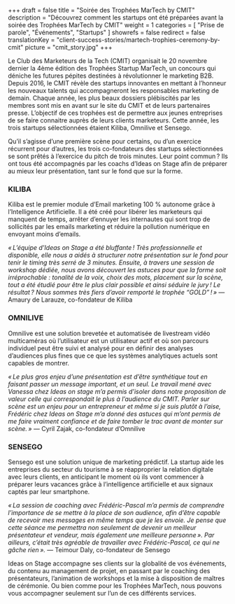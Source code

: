 +++
draft			= false
title			= "Soirée des Trophées MarTech by CMIT"
description		= "Découvrez comment les startups ont été préparées avant la soirée des Trophées MarTech by CMIT"
weight			= 1
categories		= [ "Prise de parole", "Événements", "Startups" ]
showrefs		= false
redirect		= false
translationKey	= "client-success-stories/martech-trophies-ceremony-by-cmit"
picture			= "cmit_story.jpg"
+++

Le Club des Marketeurs de la Tech (CMIT) organisait le 20 novembre dernier la 4ème édition des Trophées Startup MarTech, un concours qui déniche les futures pépites destinées à révolutionner le marketing B2B. Depuis 2016, le CMIT révèle des startups innovantes en mettant à l’honneur les nouveaux talents qui accompagneront les responsables marketing de demain. Chaque année, les plus beaux dossiers plébiscités par les membres sont mis en avant sur le site du CMIT et de leurs partenaires presse. L’objectif de ces trophées est de permettre aux jeunes entreprises de se faire connaitre auprès de leurs clients marketeurs. Cette année, les trois startups sélectionnées étaient Kiliba, Omnilive et Sensego. 

Qu’il s’agisse d’une première scène pour certains, ou d’un exercice récurrent pour d’autres, les trois co-fondateurs des startups sélectionnées se sont prêtés à l’exercice du pitch de trois minutes. Leur point commun ? Ils ont tous été accompagnés par les coachs d’Ideas on Stage afin de préparer au mieux leur présentation, tant sur le fond que sur la forme. 

### KILIBA
Kiliba est le premier module d’Email marketing 100 % autonome grâce à l’Intelligence Artificielle. Il a été créé pour libérer les marketeurs qui manquent de temps, arrêter d’ennuyer les internautes qui sont trop de sollicités par les emails marketing et réduire la pollution numérique en envoyant moins d’emails. 

*« L’équipe d’Ideas on Stage a été bluffante ! Très professionnelle et disponible, elle nous a aidés à structurer notre présentation sur le fond pour tenir le timing très serré de 3 minutes. Ensuite, à travers une session de workshop dédiée, nous avons découvert les astuces pour que la forme soit irréprochable : tonalité de la voix, choix des mots, placement sur la scène, tout a été étudié pour être le plus clair possible et ainsi séduire le jury ! Le résultat ? Nous sommes très fiers d’avoir remporté le trophée “GOLD” ! »* — Amaury de Larauze, co-fondateur de Kiliba

### OMNILIVE
Omnilive est une solution brevetée et automatisée de livestream vidéo multicaméras où l’utilisateur est un utilisateur actif et où son parcours individuel peut être suivi et analysé pour en définir des analyses d’audiences plus fines que ce que les systèmes analytiques actuels sont capables de montrer. 

*« Le plus gros enjeu d’une présentation est d’être synthétique tout en faisant passer un message important, et un seul. Le travail mené avec Vanessa chez Ideas on stage m’a permis d’isoler dans notre proposition de valeur celle qui correspondait le plus à l’audience du CMIT. Parler sur scène est un enjeu pour un entrepreneur et même si je suis plutôt à l’aise, Frédéric chez Ideas on Stage m’a donné des astuces qui m’ont permis de me faire vraiment confiance et de faire tomber le trac avant de monter sur scène. »* — Cyril Zajak, co-fondateur d’Omnilive

### SENSEGO
Sensego est une solution unique de marketing prédictif. La startup aide les entreprises du secteur du tourisme à se réapproprier la relation digitale avec leurs clients, en anticipant le moment où ils vont commencer à préparer leurs vacances grâce à l’intelligence artificielle et aux signaux captés par leur smartphone.

*« La session de coaching avec Frédéric-Pascal m’a permis de comprendre l’importance de se mettre à la place de son audience, afin d’être capable de recevoir mes messages en même temps que je les envoie. Je pense que cette séance me permettra non seulement de devenir un meilleur présentateur et vendeur, mais également une meilleure personne ». Par ailleurs, c’était très agréable de travailler avec Frédéric-Pascal, ce qui ne gâche rien ».* — Teimour Daly, co-fondateur de Sensego

Ideas on Stage accompagne ses clients sur la globalité de vos événements, du contenu au management de projet, en passant par le coaching des présentateurs, l’animation de workshops et la mise à disposition de maîtres de cérémonie. Ou bien comme pour les Trophées MarTech, nous pouvons vous accompagner seulement sur l’un de ces différents services. 
